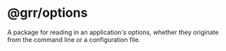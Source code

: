 # @grr/options

A package for reading in an application's options, whether they originate from
the command line or a configuration file.
